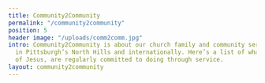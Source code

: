 ```yaml
---
title: Community2Community
permalink: "/community2community"
position: 5
header image: "/uploads/comm2comm.jpg"
intro: Community2Community is about our church family and community serving our communities
  in Pittsburgh’s North Hills and internationally. Here’s a list of what we, as followers
  of Jesus, are regularly committed to doing through service.
layout: community2community
---
```


